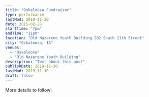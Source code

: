 ```yaml
---
title: "Oskaloosa Fundraiser"
type: performance
lastMod: 2019-11-30
date: 2015-02-28
startTime: "7pm"
endTime: "11pm"
location: "Old Nazarene Youth Building 202 South 11th Street"
city: "Oskaloosa, IA"
venues:
  - "Oskaloosa"
  - "Old Nazarene Youth Building"
description: "Text about this post"
publishDate: 2019-11-30
lastMod: 2019-11-30
draft: false
---
```


More details to follow!
